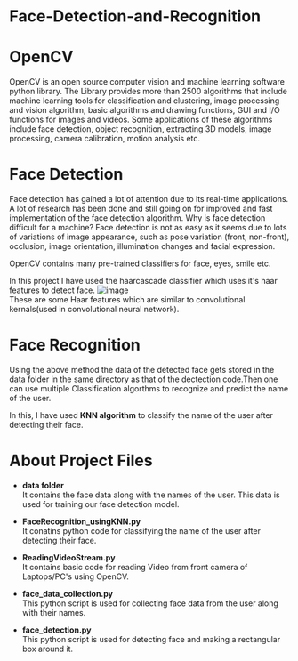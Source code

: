 # Face-Detection-and-Recognition

# OpenCV
OpenCV is an open source computer vision and machine learning software python library.
The Library provides more than 2500 algorithms that include machine learning tools for classification and clustering, image processing and vision algorithm, basic algorithms and drawing functions, GUI and I/O functions for images and videos. Some applications of these algorithms include face detection, object recognition, extracting 3D models, image processing, camera calibration, motion analysis etc.

# Face Detection
Face detection has gained a lot of attention due to its real-time applications. A lot of research has been done and still going on for improved and fast implementation of the face detection algorithm. Why is face detection difficult for a machine? Face detection is not as easy as it seems due to lots of variations of image appearance, such as pose variation (front, non-front), occlusion, image orientation, illumination changes and facial expression.

OpenCV contains many pre-trained classifiers for face, eyes, smile etc.

In this project I have used the haarcascade classifier which uses it's haar features to detect face.
![image](https://user-images.githubusercontent.com/41102775/61474351-1e540980-a9a6-11e9-852a-98b8f7fd9197.png)  
These are some Haar features which are similar to convolutional kernals(used in convolutional neural network).


# Face Recognition
Using the above method the data of the detected face gets stored in the data folder in the same directory as that of the dectection code.Then one can use multiple Classification algorthms to recognize and predict the name of the user.

In this, I have used <b>KNN algorithm</b> to classify the name of the user after detecting their face.

# About Project Files
- **data folder**  
It contains the face data along with the names of the user. This data is used for training our face detection model.

- **FaceRecognition_usingKNN.py**  
It conatins python code for classifying the name of the user after detecting their face.

- **ReadingVideoStream.py**  
It contains basic code for reading Video from front camera of Laptops/PC's using OpenCV.

- **face_data_collection.py**  
This python script is used for collecting face data from the user along with their names.

- **face_detection.py**  
This python script is used for detecting face and making a rectangular box around it.
